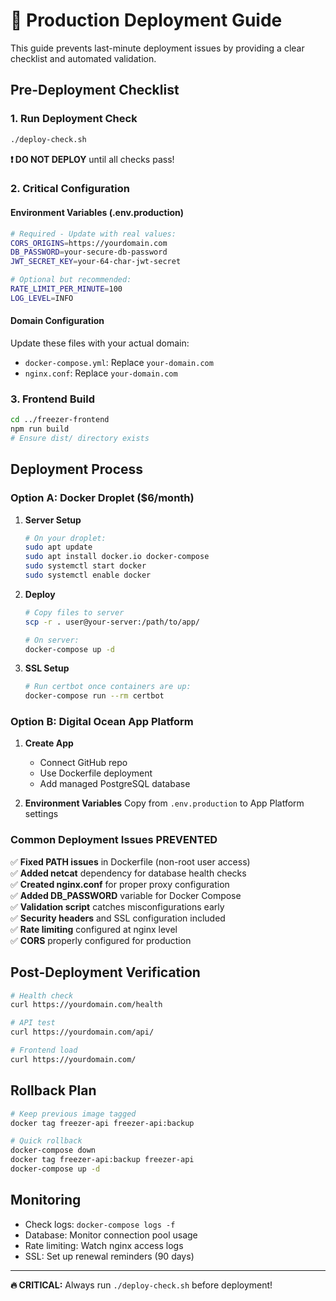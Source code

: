 # 🚀 Production Deployment Guide

This guide prevents last-minute deployment issues by providing a clear checklist and automated validation.

## Pre-Deployment Checklist

### 1. Run Deployment Check
```bash
./deploy-check.sh
```
**❗ DO NOT DEPLOY** until all checks pass!

### 2. Critical Configuration

#### Environment Variables (.env.production)
```bash
# Required - Update with real values:
CORS_ORIGINS=https://yourdomain.com
DB_PASSWORD=your-secure-db-password
JWT_SECRET_KEY=your-64-char-jwt-secret

# Optional but recommended:
RATE_LIMIT_PER_MINUTE=100
LOG_LEVEL=INFO
```

#### Domain Configuration
Update these files with your actual domain:
- `docker-compose.yml`: Replace `your-domain.com` 
- `nginx.conf`: Replace `your-domain.com`

### 3. Frontend Build
```bash
cd ../freezer-frontend
npm run build
# Ensure dist/ directory exists
```

## Deployment Process

### Option A: Docker Droplet ($6/month)

1. **Server Setup**
   ```bash
   # On your droplet:
   sudo apt update
   sudo apt install docker.io docker-compose
   sudo systemctl start docker
   sudo systemctl enable docker
   ```

2. **Deploy**
   ```bash
   # Copy files to server
   scp -r . user@your-server:/path/to/app/
   
   # On server:
   docker-compose up -d
   ```

3. **SSL Setup**
   ```bash
   # Run certbot once containers are up:
   docker-compose run --rm certbot
   ```

### Option B: Digital Ocean App Platform

1. **Create App**
   - Connect GitHub repo
   - Use Dockerfile deployment
   - Add managed PostgreSQL database

2. **Environment Variables**
   Copy from `.env.production` to App Platform settings

### Common Deployment Issues PREVENTED

✅ **Fixed PATH issues** in Dockerfile (non-root user access)  
✅ **Added netcat** dependency for database health checks  
✅ **Created nginx.conf** for proper proxy configuration  
✅ **Added DB_PASSWORD** variable for Docker Compose  
✅ **Validation script** catches misconfigurations early  
✅ **Security headers** and SSL configuration included  
✅ **Rate limiting** configured at nginx level  
✅ **CORS** properly configured for production  

## Post-Deployment Verification

```bash
# Health check
curl https://yourdomain.com/health

# API test  
curl https://yourdomain.com/api/

# Frontend load
curl https://yourdomain.com/
```

## Rollback Plan

```bash
# Keep previous image tagged
docker tag freezer-api freezer-api:backup

# Quick rollback
docker-compose down
docker tag freezer-api:backup freezer-api
docker-compose up -d
```

## Monitoring

- Check logs: `docker-compose logs -f`
- Database: Monitor connection pool usage
- Rate limiting: Watch nginx access logs
- SSL: Set up renewal reminders (90 days)

---

**🔥 CRITICAL:** Always run `./deploy-check.sh` before deployment!